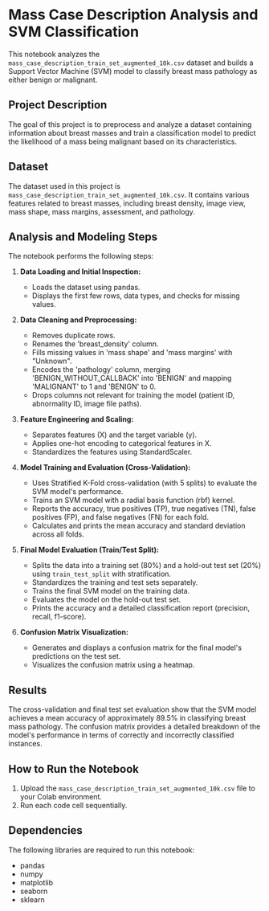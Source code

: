 # Mass Case Description Analysis and SVM Classification

This notebook analyzes the `mass_case_description_train_set_augmented_10k.csv` dataset and builds a Support Vector Machine (SVM) model to classify breast mass pathology as either benign or malignant.

## Project Description

The goal of this project is to preprocess and analyze a dataset containing information about breast masses and train a classification model to predict the likelihood of a mass being malignant based on its characteristics.

## Dataset

The dataset used in this project is `mass_case_description_train_set_augmented_10k.csv`. It contains various features related to breast masses, including breast density, image view, mass shape, mass margins, assessment, and pathology.

## Analysis and Modeling Steps

The notebook performs the following steps:

1.  **Data Loading and Initial Inspection:**
    -   Loads the dataset using pandas.
    -   Displays the first few rows, data types, and checks for missing values.

2.  **Data Cleaning and Preprocessing:**
    -   Removes duplicate rows.
    -   Renames the 'breast_density' column.
    -   Fills missing values in 'mass shape' and 'mass margins' with "Unknown".
    -   Encodes the 'pathology' column, merging 'BENIGN_WITHOUT_CALLBACK' into 'BENIGN' and mapping 'MALIGNANT' to 1 and 'BENIGN' to 0.
    -   Drops columns not relevant for training the model (patient ID, abnormality ID, image file paths).

3.  **Feature Engineering and Scaling:**
    -   Separates features (X) and the target variable (y).
    -   Applies one-hot encoding to categorical features in X.
    -   Standardizes the features using StandardScaler.

4.  **Model Training and Evaluation (Cross-Validation):**
    -   Uses Stratified K-Fold cross-validation (with 5 splits) to evaluate the SVM model's performance.
    -   Trains an SVM model with a radial basis function (rbf) kernel.
    -   Reports the accuracy, true positives (TP), true negatives (TN), false positives (FP), and false negatives (FN) for each fold.
    -   Calculates and prints the mean accuracy and standard deviation across all folds.

5.  **Final Model Evaluation (Train/Test Split):**
    -   Splits the data into a training set (80%) and a hold-out test set (20%) using `train_test_split` with stratification.
    -   Standardizes the training and test sets separately.
    -   Trains the final SVM model on the training data.
    -   Evaluates the model on the hold-out test set.
    -   Prints the accuracy and a detailed classification report (precision, recall, f1-score).

6.  **Confusion Matrix Visualization:**
    -   Generates and displays a confusion matrix for the final model's predictions on the test set.
    -   Visualizes the confusion matrix using a heatmap.

## Results

The cross-validation and final test set evaluation show that the SVM model achieves a mean accuracy of approximately 89.5% in classifying breast mass pathology. The confusion matrix provides a detailed breakdown of the model's performance in terms of correctly and incorrectly classified instances.

## How to Run the Notebook

1.  Upload the `mass_case_description_train_set_augmented_10k.csv` file to your Colab environment.
2.  Run each code cell sequentially.

## Dependencies

The following libraries are required to run this notebook:

-   pandas
-   numpy
-   matplotlib
-   seaborn
-   sklearn
